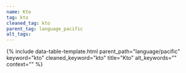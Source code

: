 ```yaml
---
name: Kto
tag: kto
cleaned_tag: kto
parent_tag: language_pacific
alt_tags: 
---
```


{% include data-table-template.html 
  parent_path="language/pacific" 
  keyword="kto" 
  cleaned_keyword="kto" 
  title="Kto"
  alt_keywords=""
  context=""
%}

